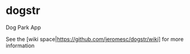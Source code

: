 # dogstr
Dog Park App

See the [wiki space|https://github.com/jeromesc/dogstr/wiki] for more information

